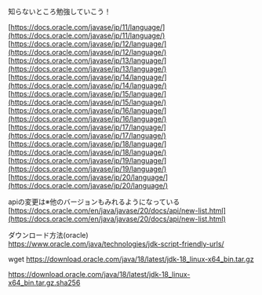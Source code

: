 
知らないところ勉強していこう！

[https://docs.oracle.com/javase/jp/11/language/](https://docs.oracle.com/javase/jp/11/language/)  
[https://docs.oracle.com/javase/jp/12/language/](https://docs.oracle.com/javase/jp/12/language/)    
[https://docs.oracle.com/javase/jp/13/language/](https://docs.oracle.com/javase/jp/13/language/)    
[https://docs.oracle.com/javase/jp/14/language/](https://docs.oracle.com/javase/jp/14/language/)    
[https://docs.oracle.com/javase/jp/15/language/](https://docs.oracle.com/javase/jp/15/language/)    
[https://docs.oracle.com/javase/jp/16/language/](https://docs.oracle.com/javase/jp/16/language/)    
[https://docs.oracle.com/javase/jp/17/language/](https://docs.oracle.com/javase/jp/17/language/)    
[https://docs.oracle.com/javase/jp/18/language/](https://docs.oracle.com/javase/jp/18/language/)    
[https://docs.oracle.com/javase/jp/19/language/](https://docs.oracle.com/javase/jp/19/language/)   
[https://docs.oracle.com/javase/jp/20/language/](https://docs.oracle.com/javase/jp/20/language/)   


apiの変更は※他のバージョンもみれるようになっている    
[https://docs.oracle.com/en/java/javase/20/docs/api/new-list.html](https://docs.oracle.com/en/java/javase/20/docs/api/new-list.html)   

ダウンロード方法(oracle)  
https://www.oracle.com/java/technologies/jdk-script-friendly-urls/  

wget https://download.oracle.com/java/18/latest/jdk-18_linux-x64_bin.tar.gz  

https://download.oracle.com/java/18/latest/jdk-18_linux-x64_bin.tar.gz.sha256  

